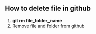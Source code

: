 ## How to delete file in github 
1. **git rm file_folder_name**    
2. Remove file and folder from github  